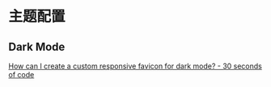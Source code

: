 # 主题配置

## Dark Mode

[How can I create a custom responsive favicon for dark mode? - 30 seconds of code](https://www.30secondsofcode.org/articles/s/responsive-favicon-dark-mode)



